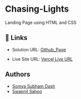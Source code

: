 # Chasing-Lights
Landing Page using HTML and CSS

## 🔗 Links
- Solution URL: [Github_Page](https://github.com/somyasubham9/Chasing-Lights)

- Live Site URL: [Vercel Live URL](https://chasing-lights-five.vercel.app/)

## Authors

- [Somya Subham Dash](https://www.github.com/somyasubham9)
- [Swapnil Sahoo](https://www.github.com/swapnil0601)

  
